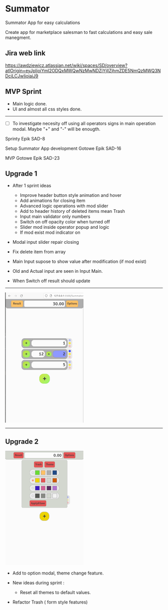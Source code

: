 # Summator
Summator App for easy calculations

Create app for marketplace salesman to fast calculations and easy sale manegment.

## Jira web link
https://awdziewicz.atlassian.net/wiki/spaces/SD/overview?atlOrigin=eyJpIjoiYmI2ODQxMWQwNzMwNDZiYjllZjhmZDE5NmQzMWQ3NDciLCJwIjoiaiJ9

## MVP Sprint
- Main logic done.
- UI and almost all css styles done.

---

- [ ] To investigate necesity off using all operators signs in main operation modal. Maybe "+" and "-" will be enougth.

Sprinty
Epik
SAD-8

Setup Summator App development
Gotowe
Epik
SAD-16

MVP
Gotowe
Epik
SAD-23

## Upgrade 1


- After 1 sprint ideas
    - Improve header button style animation and hover
    - Add animations for closing item
    - Advanced logic operations with mod slider
    - Add to header history of deleted items mean Trash
    - Input main validator only numbers
    - Switch on off opacity color when turned off
    - Slider mod inside operator popup and logic
    - If mod exist mod indicator on


- Modal input slider repair closing

- Fix delete item from array

- Main Input supose to show value after modification (if mod exist)

- Old and Actual input are seen in Input Main.

- When Switch off result should update

---

![App after Upgrade 1](./Images/Upgrade1.png)

--- 


## Upgrade 2

![App after Upgrade 2](./Images/Upgrade2.png)

- Add to option modal, theme change feature.


- New ideas during sprint : 
    - Reset all themes to default values.

- Refactor Trash ( form style features)